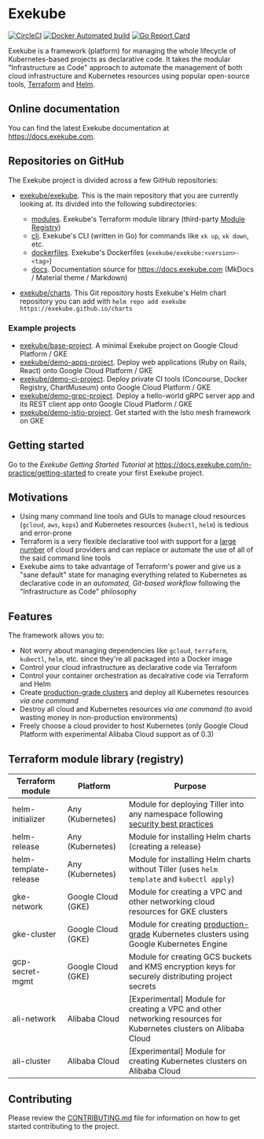 # Exekube

[![CircleCI](https://circleci.com/gh/exekube/exekube.svg?style=svg)](https://circleci.com/gh/exekube/exekube) [![Docker Automated build](https://img.shields.io/badge/hub.docker.com-automated-blue.svg?style=flat)](https://hub.docker.com/r/exekube/exekube/) [![Go Report Card](https://goreportcard.com/badge/github.com/exekube/exekube)](https://goreportcard.com/report/github.com/exekube/exekube)

Exekube is a framework (platform) for managing the whole lifecycle of Kubernetes-based projects as declarative code. It takes the modular "Infrastructure as Code" approach to automate the management of both cloud infrastructure and Kubernetes resources using popular open-source tools, [Terraform](https://terraform.io) and [Helm](https://helm.sh).

## Online documentation

You can find the latest Exekube documentation at <https://docs.exekube.com>.

## Repositories on GitHub

The Exekube project is divided across a few GitHub repositories:

- [exekube/exekube](https://github.com/exekube/exekube). This is the main repository that you are currently looking at. Its divided into the following subdirectories:

    - [modules](https://github.com/exekube/exekube/tree/master/modules). Exekube's Terraform module library (third-party [Module Registry](/))
    - [cli](https://github.com/exekube/exekube/tree/master/cli). Exekube's CLI (written in Go) for commands like `xk up`, `xk down`, etc.
    - [dockerfiles](https://github.com/exekube/exekube/tree/master/dockerfiles). Exekube's Dockerfiles (`exekube/exekube:<version>-<tag>`)
    - [docs](https://github.com/exekube/exekube/tree/master/docs). Documentation source for https://docs.exekube.com (MkDocs / Material theme / Markdown)

- [exekube/charts](https://github.com/exekube/charts). This Git repository hosts Exekube's Helm chart repository you can add with `helm repo add exekube https://exekube.github.io/charts`

### Example projects

- [exekube/base-project](https://github.com/exekube/base-project). A minimal Exekube project on Google Cloud Platform / GKE
- [exekube/demo-apps-project](https://github.com/exekube/demo-grpc-project). Deploy web applications (Ruby on Rails, React) onto Google Cloud Platform / GKE
- [exekube/demo-ci-project](https://github.com/exekube/demo-ci-project). Deploy private CI tools (Concourse, Docker Registry, ChartMuseum) onto Google Cloud Platform / GKE
- [exekube/demo-grpc-project](https://github.com/exekube/demo-grpc-project). Deploy a hello-world gRPC server app and its REST client app onto Google Cloud Platform / GKE
- [exekube/demo-istio-project](https://github.com/exekube/demo-istio-project). Get started with the Istio mesh framework on GKE

## Getting started

Go to the *Exekube Getting Started Tutorial* at https://docs.exekube.com/in-practice/getting-started to create your first Exekube project.

## Motivations

- Using many command line tools and GUIs to manage cloud resources (`gcloud`, `aws`, `kops`) and Kubernetes resources (`kubectl`, `helm`) is tedious and error-prone
- Terraform is a very flexible declarative tool with support for a [large number](https://www.terraform.io/docs/providers/index.html) of cloud providers and can replace or automate the use of all of the said command line tools
- Exekube aims to take advantage of Terraform's power and give us a "sane default" state for managing everything related to Kubernetes as declarative code in an *automated, Git-based workflow* following the "Infrastructure as Code" philosophy

## Features

The framework allows you to:

- Not worry about managing dependencies like `gcloud`, `terraform`, `kubectl`, `helm`, etc. since they're all packaged into a Docker image
- Control your cloud infrastructure as declarative code via Terraform
- Control your container orchestration as decalrative code via Terraform and Helm
- Create [production-grade clusters](https://cloud.google.com/solutions/prep-kubernetes-engine-for-prod) and deploy all Kubernetes resources *via one command*
- Destroy all cloud and Kubernetes resources *via one command* (to avoid wasting money in non-production environments)
- Freely choose a cloud provider to host Kubernetes (only Google Cloud Platform with experimental Alibaba Cloud support as of 0.3)

## Terraform module library (registry)

| Terraform module | Platform | Purpose |
| --- | --- | --- |
| helm-initializer | Any (Kubernetes) | Module for deploying Tiller into any namespace following [security best practices](https://github.com/kubernetes/helm/blob/master/docs/securing_installation.md) |
| helm-release | Any (Kubernetes) | Module for installing Helm charts (creating a release) |
| helm-template-release | Any (Kubernetes) | Module for installing Helm charts without Tiller (uses `helm template` and `kubectl apply`) |
| gke-network | Google Cloud (GKE) | Module for creating a VPC and other networking cloud resources for GKE clusters |
| gke-cluster | Google Cloud (GKE) | Module for creating [production-grade](https://cloud.google.com/solutions/prep-kubernetes-engine-for-prod) Kubernetes clusters using Google Kubernetes Engine |
| gcp-secret-mgmt | Google Cloud (GKE) | Module for creating GCS buckets and KMS encryption keys for securely distributing project secrets |
| ali-network | Alibaba Cloud | [Experimental] Module for creating a VPC and other networking resources for Kubernetes clusters on Alibaba Cloud |
| ali-cluster | Alibaba Cloud | [Experimental] Module for creating Kubernetes clusters on Alibaba Cloud |

## Contributing

Please review the [CONTRIBUTING.md](CONTRIBUTING.md) file for information on how to get started contributing to the project.

